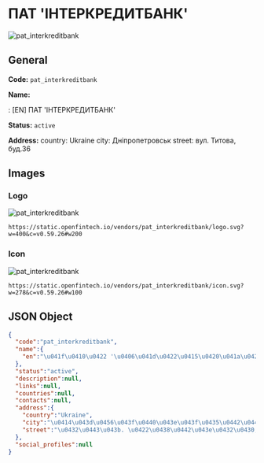 
# ПАТ 'ІНТЕРКРЕДИТБАНК' 
![pat_interkreditbank](https://static.openfintech.io/vendors/pat_interkreditbank/logo.svg?w=400&c=v0.59.26#w200)  

## General 
 
**Code:** `pat_interkreditbank` 
 
**Name:** 
 
:	[EN] ПАТ 'ІНТЕРКРЕДИТБАНК' 
 
**Status:** `active` 
 
**Address:** 
country: Ukraine 
city: Дніпропетровськ 
street: вул. Титова, буд.36 

## Images 

### Logo 
 
![pat_interkreditbank](https://static.openfintech.io/vendors/pat_interkreditbank/logo.svg?w=400&c=v0.59.26#w200)  

```
https://static.openfintech.io/vendors/pat_interkreditbank/logo.svg?w=400&c=v0.59.26#w200
```  

### Icon 
 
![pat_interkreditbank](https://static.openfintech.io/vendors/pat_interkreditbank/icon.svg?w=278&c=v0.59.26#w100)  

```
https://static.openfintech.io/vendors/pat_interkreditbank/icon.svg?w=278&c=v0.59.26#w100
```  

## JSON Object 

```json
{
  "code":"pat_interkreditbank",
  "name":{
    "en":"\u041f\u0410\u0422 '\u0406\u041d\u0422\u0415\u0420\u041a\u0420\u0415\u0414\u0418\u0422\u0411\u0410\u041d\u041a'"
  },
  "status":"active",
  "description":null,
  "links":null,
  "countries":null,
  "contacts":null,
  "address":{
    "country":"Ukraine",
    "city":"\u0414\u043d\u0456\u043f\u0440\u043e\u043f\u0435\u0442\u0440\u043e\u0432\u0441\u044c\u043a",
    "street":"\u0432\u0443\u043b. \u0422\u0438\u0442\u043e\u0432\u0430, \u0431\u0443\u0434.36"
  },
  "social_profiles":null
}
```  
